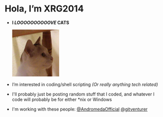 # **Hola, I’m XRG2014**
- **I _LOOOOOOOOOOVE_ CATS**
  
  <img src="https://raw.githubusercontent.com/XRG2014/XRG2014/main/assets/images/Favicon%203.png" width="150px" height="150px"/>
- I’m interested in coding/shell scripting _(Or really anything tech related)_
- I'll probably just be posting random stuff that I coded, and whatever I code will probably be for either *nix or Windows
- I'm working with these people:
[@AndromedaOfficial](https://github.com/AndromedaOfficial)
[@gitventurer](https://github.com/gitventurer)
<!---
XRG2014/XRG2014 is a ✨ special ✨ repository because its `README.md` (this file) appears on your GitHub profile.
You can click the Preview link to take a look at your changes.
--->
